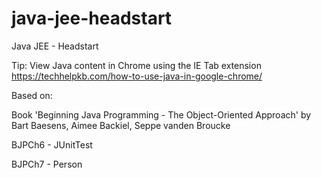 # java-jee-headstart
Java JEE - Headstart

Tip: View Java content in Chrome using the IE Tab extension
https://techhelpkb.com/how-to-use-java-in-google-chrome/

Based on:

Book 'Beginning Java Programming - The Object-Oriented Approach'
by Bart Baesens, Aimee Backiel, Seppe vanden Broucke

BJPCh6 - JUnitTest

BJPCh7 - Person

